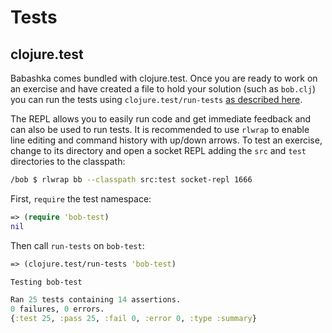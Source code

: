 # Tests

## clojure.test

Babashka comes bundled with clojure.test. Once you are ready to work on an exercise and have created a file to hold your solution (such as `bob.clj`) you can run the tests using `clojure.test/run-tests` [as described here](http://clojure.github.io/clojure/clojure.test-api.html#clojure.test/run-tests).


The REPL allows you to easily run code and get immediate feedback and can also be used to run tests. It is recommended to use `rlwrap` to enable line editing and command history with up/down arrows. To test an exercise, change to its directory and open a socket REPL adding the `src` and `test` directories to the classpath:
``` bash
/bob $ rlwrap bb --classpath src:test socket-repl 1666
```

First, `require` the test namespace:
``` clojure
=> (require 'bob-test)
nil
```

Then call `run-tests` on `bob-test`:
``` clojure
=> (clojure.test/run-tests 'bob-test)

Testing bob-test

Ran 25 tests containing 14 assertions.
0 failures, 0 errors.
{:test 25, :pass 25, :fail 0, :error 0, :type :summary}
```
